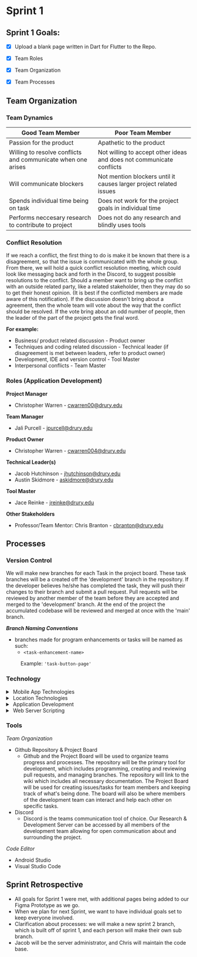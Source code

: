 # Sprint 1

## Sprint 1 Goals:
- [X] Upload a blank page written in Dart for Flutter to the Repo.
- [X] Team Roles
- [X] Team Organization
- [X] Team Processes




## Team Organization


### Team Dynamics

| Good Team Member      | Poor Team Member |
| ----------- | ----------- |
| Passion for the product      | Apathetic to the product       |
| Willing to resolve conflicts and communicate when one arises   | Not willing to accept other ideas and does not communicate conflicts        |
|Will communicate blockers |Not mention blockers until it causes larger project related issues |
|Spends individual time being on task |Does not work for the project goals in individual time |
|Performs neccesary research to contribute to project |Does not do any research and blindly uses tools |

### Conflict Resolution

If we reach a conflict, the first thing to do is make it be known that there is a disagreement, so that the issue is communicated with the whole group. From there, we will hold a quick conflict resolution meeting, which could look like messaging back and forth in the Discord, to suggest possible resolutions to the conflict. Should a member want to bring up the conflict with an outside related party, like a related stakeholder, then they may do so to get their honest opinion. (It is best if the conflicted members are made aware of this notification). If the discussion doesn't bring about a agreement, then the whole team will vote about the way that the conflict should be resolved. If the vote bring about an odd number of people, then the leader of the part of the project gets the final word.

 **For example:**

* Business/ product related discussion - Product owner
* Techniques and coding related discussion - Technical leader 
(if disagreement is met between leaders, refer to product owner)
* Development, IDE and version control - Tool Master
* Interpersonal conflicts - Team Master

### Roles (Application Development)
**Project Manager**
* Christopher Warren - cwarren00@drury.edu



**Team Manager**
* Jali Purcell - jpurcell@drury.edu

**Product Owner**

* Christopher Warren - cwarren004@drury.edu

**Technical Leader(s)**
* Jacob Hutchinson - jhutchinson@drury.edu
* Austin Skidmore - askidmore@drury.edu

**Tool Master**
* Jace Reinke - jreinke@drury.edu

**Other Stakeholders** 

* Professor/Team Mentor: Chris Branton - cbranton@drury.edu

## Processes

### Version Control
We will make new branches for each Task in the project board. These task branches will be a created off the 'development' branch in the repository. If the developer believes he/she has completed the task, they will push their changes to their branch and submit a pull request. Pull requests will be reviewed by another member of the team before they are accepted and merged to the 'development' branch. At the end of the project the accumulated codebase will be reviewed and merged at once with the 'main' branch. 

**_Branch Naming Conventions_**
- branches made for program enhancements or tasks will be named as such:
   * ```<task-enhancement-name>```

&nbsp;&nbsp;&nbsp;&nbsp;&nbsp;&nbsp;&nbsp;&nbsp;&nbsp; Example: ```'task-button-page'```

### Technology
<details>
<summary>&nbsp;Mobile App Technologies</summary>
<br>
<ul>
<li>React Native</li>
<li>Flutter</li>
</ul>
</details>

<details>
<summary>&nbsp;Location Technologies</summary>
<br>
<ul>
<li>Google Maps</li>
<li>Apple Maps</li>
<li>MapBox</li>
</ul>
</details>

<details>
<summary>&nbsp;Application Development</summary>
<br>
<ul>
<li>HTML</li>
<li>Dart</li>
<li>Javascript</li>
</ul>
</details>

<details>
<summary>&nbsp;Web Server Scripting</summary>
<br>
<ul>
<li>SQL</li>
<li>MongoDB</li>
</ul>
</details>


### Tools
*Team Organization*
* Github Repository & Project Board
  * Github and the Project Board will be used to organize teams progress and processes. The repository will be the primary tool for development, which includes programming, creating and reviewing pull requests, and managing branches. The repository will link to the wiki which includes all necessary documentation. The Project Board will be used for creating issues/tasks for team members and keeping track of what's being done. The board will also be where members of the development team can interact and help each other on specific tasks.
* Discord
  * Discord is the teams communication tool of choice. Our Research & Development Server can be accessed by all members of the development team allowing for open communication about and surrounding the project. 

  
*Code Editor*
* Android Studio 
* Visual Studio Code

## Sprint Retrospective

* All goals for Sprint 1 were met, with additional pages being added to our Figma Prototype as we go.
* When we plan for next Sprint, we want to have individual goals set to keep everyone involved.
* Clarification about processes: we will make a new sprint 2 branch, which is built off of sprint 1, and each person will make their own sub branch.
* Jacob will be the server administrator, and Chris will maintain the code base.


